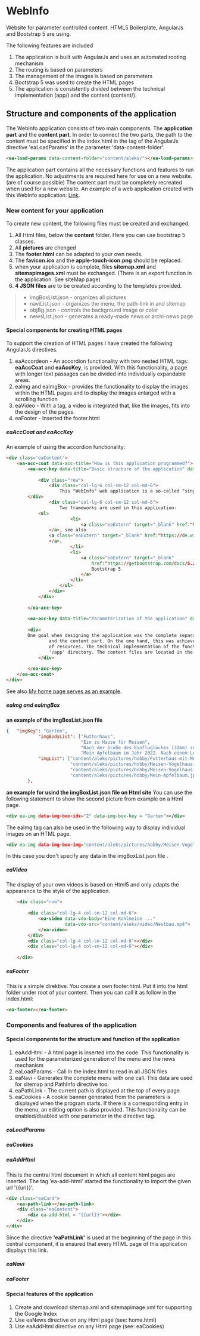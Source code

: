 # WebInfo
Website for parameter controlled content. HTML5 Boilerplate, AngularJs and Bootstrap 5 are using.

The following features are included
1. The application is built with AngularJs and uses an automated rooting mechanism
2. The routing is based on parameters 
3. The management of the images is based on parameters
3. Bootstrap 5 was used to create the HTML pages
4. The application is consistently divided between the technical implementation (app/) and the content (content/).

## Structure and components of the application

The WebInfo application consists of two main components. The **application part** and the **content part**.
In order to connect the two parts, the path to the content must be specified in the index.html in the tag of the AngularJs directive 'eaLoadParams' in the parameter 'data-content-folder'.
```html
<ea-load-params data-content-folder="content/aleks/"></ea-load-params>
```

The application part contains all the necessary functions and features to run the application. No adjustments are required here for use on a new website. (are of course possible) 
The content part must be completely recreated when used for a new website. An example of a web application created with this WebInfo application:
[Link](http://aleksander.de/ "my home page").


### New content for your application

To create new content, the following files must be created and exchanged.
1. All Html files, below the **content** folder. Here you can use bootstrap 5 classes.
2. All **pictures** are chenged
3. The **footer.html** can be adapted to your own needs.
4. The **favicon.ico** and the **apple-touch-icon.png** should be replaced.
5. when your application is complete, files **sitemap.xml** and **sitemapimages.xml** must be exchanged. (There is an export function in the application. See siteMap page)
6. **4 JSON files** are to be created according to the templates provided.
>- imgBoxList.json - organizes all pictures 
>- naviList.json - organizes the menu, the path-link in and sitemap 
>- objBg.json - controls the background image or color
>- newsList.json - generates a ready-made news or archi-news page

#### Special components for creating HTML pages

To support the creation of HTML pages I have created the following AngularJs directives. 
1. eaAccordeon - An accordion functionality with two nested HTML tags: **eaAccCoat** and **eaAccKey**, is provided. With this functionality, a page with longer text passages can be divided into individually expandable areas. 
2. eaImg and eaImgBox - provides the functionality to display the images within the HTML pages and to display the images enlarged with a scrolling function
3. eaVideo - With a tag, a video is integrated that, like the images, fits into the design of the pages.
4. eaFooter - Inserted the footer.html 

##### eaAccCoat and eaAccKey

An example of using the accordion functionality: 
```html
<div class='eaContent'>
    <ea-acc-coat data-acc-title="How is this application programmed?">
        <ea-acc-key data-title="Basic structure of the application" data-txt-len="200">
	
            <div class="row">
                <div class="col-lg-6 col-sm-12 col-md-6">
                    This "WebInfo" web application is a so-called "single page application" (SPA). ...
		</div>
                <div class="col-lg-6 col-sm-12 col-md-6">
                    Two frameworks are used in this application:
		    <ul>
                        <li>
                            <a class="eaExtern" target="_blank" href:"https://code.angularjs.org/1.7.9/docs/tutorial/step_09">AngularJs (Version 1.7.9)
			    </a>, see also 
			    <a class="eaExtern" target="_blank" href:"https://de.wikipedia.org/wiki/AngularJS">Wikipedia
			    </a>, 
                        </li>
                        <li>
                            <a class="eaExtern" target="_blank" 
                                href:"https://getbootstrap.com/docs/5.2/getting-started/introduction/">
                                Bootstrap 5
                            </a>
                        </li>
                    </ul>
                </div>
            </div>
	    
        </ea-acc-key>
	
        <ea-acc-key data-title="Parameterization of the application" data-txt-len="200">
        
	    <div>
		One goal when designing the application was the complete separation between the technical 
            	and the content part. On the one hand, this was achieved through a strict separation 
            	of resources. The technical implementation of the functionalities is stored in the 
            	'/app' directory. The content files are located in the '/content' directory. ...
            </div>
	    
        </ea-acc-key>
    </ea-acc-coat>
</div>
```
See also [My home page serves as an example](http://www.aleksander.de/index.html#!/prog/p "http://www.aleksander.de").

##### eaImg and eaImgBox

**an example of the imgBoxList.json file**
```json
{   "imgKey": "Garten",
            "imgBodyList": ["Futterhaus",
                            "Ein zu Hause für Meisen",
                            "Nach der Größe des Einfluglöches (32mm) sollen es Blaumeisen sein.",
                            "Mein Apfelbaum im Jahr 2022. Nach einem Lehrgang ... Und siehe da, er trägt recht ordentlich."],
            "imgList": ["content/aleks/pictures/hobby/Futterhaus-mit-Meise.jpg",
                        "content/aleks/pictures/hobby/Meisen-Vogelhaus-im-Garten.jpg",
                        "content/aleks/pictures/hobby/Meisen-Vogelhaus.jpg",
                        "content/aleks/pictures/hobby/Mein-Apfelbaum.jpg"]
        },   
```
**an example for usind the imgBoxList.json file on Html site**
You can use the following statement to show the second picture from example on a Html page.
```xml
<div ea-img data-img-box-idx="2" data-img-box-key = "Garten"></div>
```
The eaImg tag can also be used in the following way to display individual images on an HTML page.
```xml
<div ea-img data-img-box-img="content/aleks/pictures/hobby/Meisen-Vogelhaus.jpg" data-img-box-body = "same text for picture"></div>
```
In this case you don't specify any data in the imgBoxList.json file .

##### eaVideo

The display of your own videos is based on Html5 and only adapts the appearance to the style of the application. 
```html
    <div class="row">
        
        <div class="col-lg-4 col-sm-12 col-md-6">
            <ea-video data-vdo-body="Eine Kohlmeise ..."
                      data-vdo-src="content/aleks/video/Nestbau.mp4">
            </ea-video>
        </div>
        <div class="col-lg-4 col-sm-12 col-md-6"></div>
        <div class="col-lg-4 col-sm-12 col-md-6"></div>
	
    </div>
```
##### eaFooter

This is a simple direktive. You create a own footer.html. Put it into the html folder under root of your content. Then you can call it as follow in the index.html:
```html
<ea-footer></ea-footer>
```


### Components and features of the application

#### Special components for the structure and function of the application

1. eaAddHtml - A html page is inserted into the code. This functionality is used for the parameterized generation of the menu and the news mechanism
4. eaLoadParams - Call in the index.html to read in all JSON files
5. eaNavi - Generates the complete menu with one call. This data are used for sitemap and PathInfo directive too.
6. eaPathLink - The current path is displayed at the top of every page
9. eaCookies - A cookie banner generated from the parameters is displayed when the program starts. If there is a corresponding entry in the menu, an editing option is also provided. This functionality can be enabled/disabled with one parameter in the directive tag.


##### eaLoadParams


##### eaCookies


##### eaAddHtml

This is the central html document in which all content html pages are inserted.
The tag 'ea-add-html' started the functionality to import the given url '{{url}}'.
```html
<div class="eaCard">
    <ea-path-link></ea-path-link> 
    <div class="eaContent">
        <div ea-add-html = "{{url}}"></div>
    </div>
</div>
```
Since the directive **'eaPathLink'** is used at the beginning of the page in this central component, it is ensured that every HTML page of this application displays this link.

##### eaNavi


##### eaFooter


#### Special features of the application

1. Create and download sitemap.xml and sitemapimage.xml for supporting the Google Index
2. Use eaNews directive on any Html page (see: home.html)
3. Use eaAddHtml directive on any Html page (see: eaCookies)


